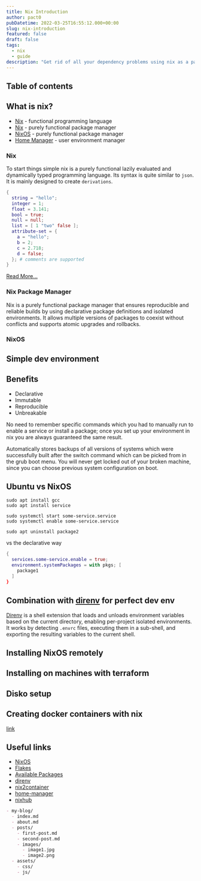 ```yaml
---
title: Nix Introduction
author: pact0
pubDatetime: 2022-03-25T16:55:12.000+00:00
slug: nix-introduction
featured: false
draft: false
tags:
  - nix
  - guide
description: "Get rid of all your dependency problems using nix as a package manager."
---
```


## Table of contents

## What is nix?

- [Nix](#nix) - functional programming language
- [Nix](#nix-package-manager) - purely functional package manager
- [NixOS](#nixos) - purely functional package manager
- [Home Manager](#home-manager) - user environment manager

### Nix

To start things simple nix is a purely functional lazily evaluated and dynamically typed programming language. Its syntax is quite similar to `json`. It is mainly designed to create `derivations`.

```nix
{
  string = "hello";
  integer = 1;
  float = 3.141;
  bool = true;
  null = null;
  list = [ 1 "two" false ];
  attribute-set = {
    a = "hello";
    b = 2;
    c = 2.718;
    d = false;
  }; # comments are supported
}
```

[Read More...](./index.md)

### Nix Package Manager

Nix is a purely functional package manager that ensures reproducible and reliable builds by using declarative package definitions and isolated environments.
It allows multiple versions of packages to coexist without conflicts and supports atomic upgrades and rollbacks.

### NixOS

## Simple dev environment

## Benefits

- Declarative
- Immutable
- Reproducible
- Unbreakable

No need to remember specific commands which you had to manually run to enable a service or install a package; once you set up your environment in nix you are always guaranteed the same result.

Automatically stores backups of all versions of systems which were successfully built after the switch command which can be picked from in the grub boot menu. You will never get locked out of your broken machine, since you can choose previous system configuration on boot.

## Ubuntu vs NixOS

```shell
sudo apt install gcc
sudo apt install service

sudo systemctl start some-service.service
sudo systemctl enable some-service.service

sudo apt uninstall package2
```

vs the declarative way

```nix
{
  services.some-service.enable = true;
  environment.systemPackages = with pkgs; [
    package1
  ]
}
```

## Combination with [direnv](https://direnv.net/) for perfect dev env

[Direnv](https://direnv.net/) is a shell extension that loads and unloads environment variables based on the current directory, enabling per-project isolated environments.
It works by detecting `.envrc` files, executing them in a sub-shell, and exporting the resulting variables to the current shell.

## Installing NixOS remotely

## Installing on machines with terraform

## Disko setup

## Creating docker containers with nix

[link](https://github.com/nlewo/nix2container)

## Useful links

- [NixOS](https://nixos.org/)
- [Flakes](https://nixos.wiki/wiki/Flakes)
- [Available Packages](https://search.nixos.org/packages)
- [direnv](https://direnv.net/)
- [nix2container](https://github.com/nlewo/nix2container)
- [home-manager](https://github.com/nix-community/home-manager)
- [nixhub](https://www.nixhub.io/packages/)

```markdown
- my-blog/
  - index.md
  - about.md
  - posts/
    - first-post.md
    - second-post.md
    - images/
      - image1.jpg
      - image2.png
  - assets/
    - css/
    - js/
```
